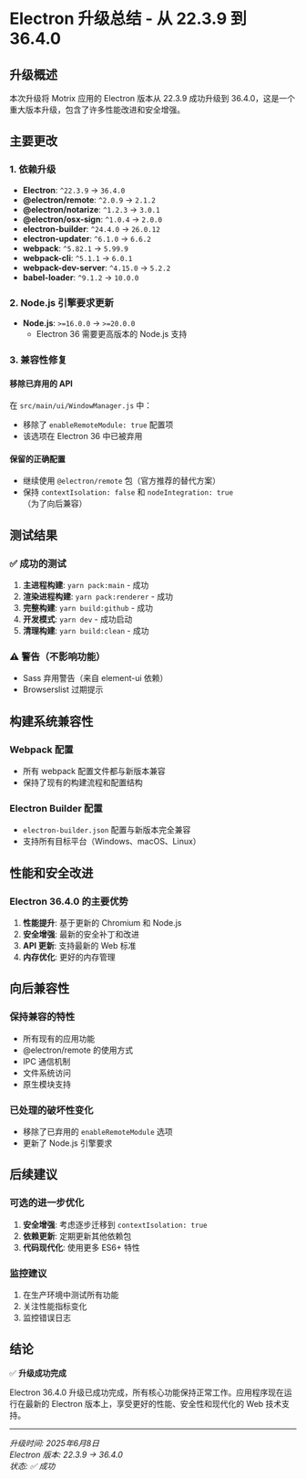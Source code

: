 # Electron 升级总结 - 从 22.3.9 到 36.4.0

## 升级概述
本次升级将 Motrix 应用的 Electron 版本从 22.3.9 成功升级到 36.4.0，这是一个重大版本升级，包含了许多性能改进和安全增强。

## 主要更改

### 1. 依赖升级
- **Electron**: `^22.3.9` → `36.4.0`
- **@electron/remote**: `^2.0.9` → `2.1.2`
- **@electron/notarize**: `^1.2.3` → `3.0.1`
- **@electron/osx-sign**: `^1.0.4` → `2.0.0`
- **electron-builder**: `^24.4.0` → `26.0.12`
- **electron-updater**: `^6.1.0` → `6.6.2`
- **webpack**: `^5.82.1` → `5.99.9`
- **webpack-cli**: `^5.1.1` → `6.0.1`
- **webpack-dev-server**: `^4.15.0` → `5.2.2`
- **babel-loader**: `^9.1.2` → `10.0.0`

### 2. Node.js 引擎要求更新
- **Node.js**: `>=16.0.0` → `>=20.0.0`
  - Electron 36 需要更高版本的 Node.js 支持

### 3. 兼容性修复

#### 移除已弃用的 API
在 `src/main/ui/WindowManager.js` 中：
- 移除了 `enableRemoteModule: true` 配置项
- 该选项在 Electron 36 中已被弃用

#### 保留的正确配置
- 继续使用 `@electron/remote` 包（官方推荐的替代方案）
- 保持 `contextIsolation: false` 和 `nodeIntegration: true`（为了向后兼容）

## 测试结果

### ✅ 成功的测试
1. **主进程构建**: `yarn pack:main` - 成功
2. **渲染进程构建**: `yarn pack:renderer` - 成功
3. **完整构建**: `yarn build:github` - 成功
4. **开发模式**: `yarn dev` - 成功启动
5. **清理构建**: `yarn build:clean` - 成功

### ⚠️ 警告（不影响功能）
- Sass 弃用警告（来自 element-ui 依赖）
- Browserslist 过期提示

## 构建系统兼容性

### Webpack 配置
- 所有 webpack 配置文件都与新版本兼容
- 保持了现有的构建流程和配置结构

### Electron Builder 配置
- `electron-builder.json` 配置与新版本完全兼容
- 支持所有目标平台（Windows、macOS、Linux）

## 性能和安全改进

### Electron 36.4.0 的主要优势
1. **性能提升**: 基于更新的 Chromium 和 Node.js
2. **安全增强**: 最新的安全补丁和改进
3. **API 更新**: 支持最新的 Web 标准
4. **内存优化**: 更好的内存管理

## 向后兼容性

### 保持兼容的特性
- 所有现有的应用功能
- @electron/remote 的使用方式
- IPC 通信机制
- 文件系统访问
- 原生模块支持

### 已处理的破坏性变化
- 移除了已弃用的 `enableRemoteModule` 选项
- 更新了 Node.js 引擎要求

## 后续建议

### 可选的进一步优化
1. **安全增强**: 考虑逐步迁移到 `contextIsolation: true`
2. **依赖更新**: 定期更新其他依赖包
3. **代码现代化**: 使用更多 ES6+ 特性

### 监控建议
1. 在生产环境中测试所有功能
2. 关注性能指标变化
3. 监控错误日志

## 结论

✅ **升级成功完成**

Electron 36.4.0 升级已成功完成，所有核心功能保持正常工作。应用程序现在运行在最新的 Electron 版本上，享受更好的性能、安全性和现代化的 Web 技术支持。

---

*升级时间: 2025年6月8日*  
*Electron 版本: 22.3.9 → 36.4.0*  
*状态: ✅ 成功*